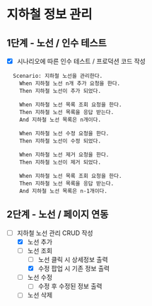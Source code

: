 # 지하철 정보 관리

## 1단계 - 노선 / 인수 테스트

 - [x] 시나리오에 따른 인수 테스트 / 프로덕션 코드 작성
````
  Scenario: 지하철 노선을 관리한다.
    When 지하철 노선 n개 추가 요청을 한다.
    Then 지하철 노선이 추가 되었다.
    
    When 지하철 노선 목록 조회 요청을 한다.
    Then 지하철 노선 목록을 응답 받는다.
    And 지하철 노선 목록은 n개이다.
    
    When 지하철 노선 수정 요청을 한다.
    Then 지하철 노선이 수정 되었다.

    When 지하철 노선 제거 요청을 한다.
    Then 지하철 노선이 제거 되었다.
    
    When 지하철 노선 목록 조회 요청을 한다.
    Then 지하철 노선 목록을 응답 받는다.
    And 지하철 노선 목록은 n-1개이다.
````

## 2단계 - 노선 / 페이지 연동

 - [ ] 지하철 노선 관리 CRUD 작성
    - [x] 노선 추가
    - [ ] 노선 조회
        - [ ] 노선 클릭 시 상세정보 출력
        - [x] 수정 팝업 시 기존 정보 출력
    - [ ] 노선 수정
        - [ ] 수정 후 수정된 정보 출력
    - [ ] 노선 삭제
